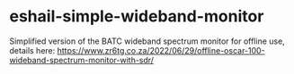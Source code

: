 # eshail-simple-wideband-monitor

Simplified version of the BATC wideband spectrum monitor for offline use, details here: https://www.zr6tg.co.za/2022/06/29/offline-oscar-100-wideband-spectrum-monitor-with-sdr/

